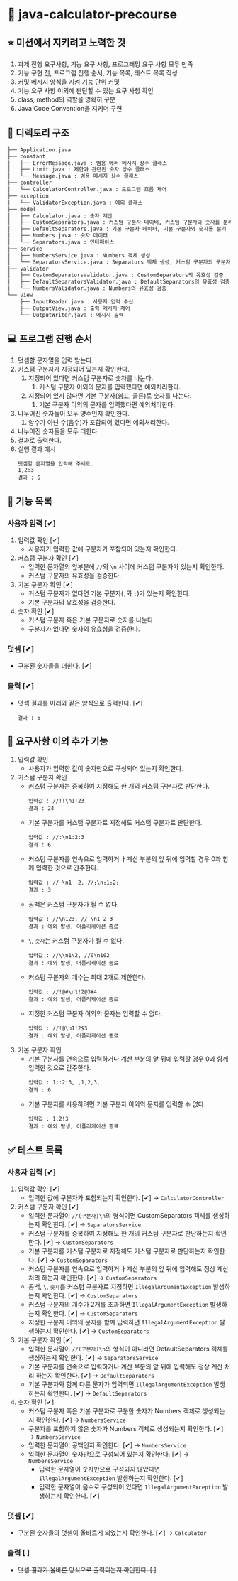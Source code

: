 # 🧮 java-calculator-precourse

## ⭐️ 미션에서 지키려고 노력한 것
1. 과제 진행 요구사항, 기능 요구 사항, 프로그래밍 요구 사항 모두 만족
2. 기능 구현 전, 프로그램 진행 순서, 기능 목록, 테스트 목록 작성
3. 커밋 메시지 양식을 지켜 기능 단위 커밋
4. 기능 요구 사항 이외에 판단할 수 있는 요구 사항 확인
5. class, method의 역할을 명확히 구분
6. Java Code Convention을 지키며 구현
    
## 🧬 디렉토리 구조
```bash
├── Application.java
├── constant
│   ├── ErrorMessage.java : 범용 에러 메시지 상수 클래스
│   ├── Limit.java : 제한과 관련된 숫자 상수 클래스
│   └── Message.java : 범용 메시지 상수 클래스
├── controller
│   └── CalculatorController.java : 프로그램 흐름 제어
├── exception
│   └── ValidatorException.java : 예외 클래스
├── model
│   ├── Calculator.java : 숫자 계산
│   ├── CustomSeparators.java : 커스텀 구분자 데이터, 커스텀 구분자와 숫자를 분리
│   ├── DefaultSeparators.java : 기본 구분자 데이터, 기본 구분자와 숫자를 분리
│   ├── Numbers.java : 숫자 데이터
│   └── Separators.java : 인터페이스
├── service
│   ├── NumbersService.java : Numbers 객체 생성
│   └── SeparatorsService.java : Separators 객체 생성, 커스텀 구분자의 구분자/계산 부분 분리
├── validator
│   ├── CustomSeparatorsValidator.java : CustomSeparators의 유효성 검증
│   ├── DefaultSeparatorsValidator.java : DefaultSeparators의 유효성 검증
│   └── NumbersValidator.java : Numbers의 유효성 검증
└── view
    ├── InputReader.java : 사용자 입력 수신
    ├── OutputView.java : 출력 메시지 제어
    └── OutputWriter.java : 메시지 출력
```

## 💻 프로그램 진행 순서
1. 덧셈할 문자열을 입력 받는다.
2. 커스텀 구분자가 지정되어 있는지 확인한다.
    1. 지정되어 있다면 커스텀 구분자로 숫자를 나눈다.
       1. 커스텀 구분자 이외의 문자를 입력했다면 예외처리한다.
    2. 지정되어 있지 않다면 기본 구분자(쉼표, 콜론)로 숫자를 나눈다.
       1. 기본 구분자 이외의 문자를 입력했다면 예외처리한다.
3. 나누어진 숫자들이 모두 양수인지 확인한다.
    1. 양수가 아닌 수(음수)가 포함되어 있다면 예외처리한다.
4. 나누어진 숫자들을 모두 더한다.
5. 결과로 출력한다.
6. 실행 결과 예시
    ```
    덧셈할 문자열을 입력해 주세요.
    1,2:3
    결과 : 6
    ```

## 🧮 기능 목록
### 사용자 입력 [✔]
1. 입력값 확인 [✔]
   * 사용자가 입력한 값에 구분자가 포함되어 있는지 확인한다.
2. 커스텀 구분자 확인 [✔]
   * 입력한 문자열의 앞부분에 ``//``와 ``\n`` 사이에 커스텀 구분자가 있는지 확인한다.
   * 커스텀 구분자의 유효성을 검증한다.
3. 기본 구분자 확인 [✔]
   * 커스텀 구분자가 없다면 기본 구분자(``,``와 ``:``)가 있는지 확인한다.
   * 기본 구분자의 유효성을 검증한다.
4. 숫자 확인 [✔]
   * 커스텀 구분자 혹은 기본 구분자로 숫자를 나눈다.
   * 구분자가 없다면 숫자의 유효성을 검증한다.
### 덧셈 [✔]
* 구분된 숫자들을 더한다. [✔]
### 출력 [✔]
* 덧셈 결과를 아래와 같은 양식으로 출력한다. [✔]
    ```
   결과 : 6
    ```

## 🤔 요구사항 이외 추가 기능
1. 입력값 확인
   * 사용자가 입력한 값이 숫자만으로 구성되어 있는지 확인한다.
2. 커스텀 구분자 확인
   * 커스텀 구분자는 중복하여 지정해도 한 개의 커스텀 구분자로 판단한다.
     ```
     입력값 : //!!\n1!23
     결과 : 24
     ```
   * 기본 구분자를 커스텀 구분자로 지정해도 커스텀 구분자로 판단한다.
     ```
     입력값 : //:\n1:2:3
     결과 : 6
     ```
   * 커스텀 구분자를 연속으로 입력하거나 계산 부분의 앞 뒤에 입력할 경우 0과 함께 입력한 것으로 간주한다.
     ```
     입력값 : //-\n1--2, //;\n;1;2;
     결과 : 3
     ```
   * 공백은 커스텀 구분자가 될 수 없다.
     ```
     입력값 : //\n123, // \n1 2 3
     결과 : 예외 발생, 어플리케이션 종료
     ```
   * ``\``, ``숫자``는 커스텀 구분자가 될 수 없다.
     ```
     입력값 : //\\n1\2, //0\n102
     결과 : 예외 발생, 어플리케이션 종료
     ```
   * 커스텀 구분자의 개수는 최대 2개로 제한한다.
     ```
     입력값 : //!@#\n1!2@3#4
     결과 : 예외 발생, 어플리케이션 종료
     ```
   * 지정한 커스텀 구분자 이외의 문자는 입력할 수 없다.
     ```
     입력값 : //!@\n1!2$3
     결과 : 예외 발생, 어플리케이션 종료
     ```
3. 기본 구분자 확인
   * 기본 구분자를 연속으로 입력하거나 계산 부분의 앞 뒤에 입력할 경우 0과 함께 입력한 것으로 간주한다.
     ```
     입력값 : 1::2:3, ,1,2,3,
     결과 : 6
     ```
   * 기본 구분자를 사용하려면 기본 구분자 이외의 문자를 입력할 수 없다.
     ```
     입력값 : 1:2!3
     결과 : 예외 발생, 어플리케이션 종료
     ```
     
## ✅ 테스트 목록
### 사용자 입력 [✔]
1. 입력값 확인 [✔]
   * 입력한 값에 구분자가 포함되는지 확인한다. [✔] → ``CalculatorController``
2. 커스텀 구분자 확인 [✔]
   * 입력한 문자열이 ``//(구분자)\n``의 형식이면 CustomSeparators 객체를 생성하는지 확인한다. [✔] → ``SeparatorsService``
   * 커스텀 구분자를 중복하여 지정해도 한 개의 커스텀 구분자로 판단하는지 확인한다. [✔] → ``CustomSeparators``
   * 기본 구분자를 커스텀 구분자로 지정해도 커스텀 구분자로 판단하는지 확인한다. [✔] → ``CustomSeparators``
   * 커스텀 구분자를 연속으로 입력하거나 계산 부분의 앞 뒤에 입력해도 정상 계산 처리 하는지 확인한다. [✔] → ``CustomSeparators``
   * 공백, ``\``, ``숫자``를 커스텀 구분자로 지정하면 ``IllegalArgumentException`` 발생하는지 확인한다. [✔] → ``CustomSeparators``
   * 커스텀 구분자의 개수가 2개를 초과하면 ``IllegalArgumentException`` 발생하는지 확인한다. [✔] → ``CustomSeparators``
   * 지정한 구분자 이외의 문자를 함꼐 입력하면 ``IllegalArgumentException`` 발생하는지 확인한다. [✔] → ``CustomSeparators``
3. 기본 구분자 확인 [✔]
   * 입력한 문자열이 ``//(구분자)\n``의 형식이 아니라면 DefaultSeparators 객체를 생성하는지 확인한다. [✔] → ``SeparatorsService``
   * 기본 구분자를 연속으로 입력하거나 계산 부분의 앞 뒤에 입력해도 정상 계산 처리 하는지 확인한다. [✔] → ``DefaultSeparators``
   * 기본 구분자와 함께 다른 문자가 입력되면 ``IllegalArgumentException`` 발생하는지 확인한다. [✔] → ``DefaultSeparators``
4. 숫자 확인 [✔]
   * 커스텀 구분자 혹은 기본 구분자로 구분한 숫자가 Numbers 객체로 생성되는지 확인한다. [✔] → ``NumbersService``
   * 구분자를 포함하지 않은 숫자가 Numbers 객체로 생성되는지 확인한다. [✔] → ``NumbersService``
   * 입력한 문자열이 공백인지 확인한다. [✔] → ``NumbersService``
   * 입력한 문자열이 숫자만으로 구성되어 있는지 확인한다. [✔] → ``NumbersService``
       * 입력한 문자열이 숫자만으로 구성되지 않았다면 ``IllegalArgumentException`` 발생하는지 확인한다. [✔]
       * 입력한 문자열이 음수로 구성되어 있다면 ``IllegalArgumentException`` 발생하는지 확인한다. [✔]
### 덧셈 [✔]
* 구분된 숫자들의 덧셈이 올바르게 되었는지 확인한다. [✔] → ``Calculator``
### ~~출력 [ ]~~
* ~~덧셈 결과가 올바른 양식으로 출력되는지 확인한다. [ ]~~